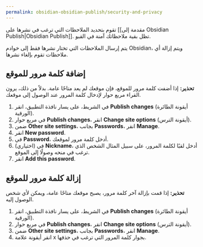 ```yaml
---
permalink: obsidian-obsidian-publish/security-and-privacy
---
```


تقوم بتحديد الملاحظات التي ترغب في نشرها على [[مقدمة إلى Obsidian Publish|Obsidian Publish]]. تظل بقية ملاحظاتك آمنة في القبو.

يتم إرسال الملاحظات التي تختار نشرها فقط إلى خوادم Obsidian، ويتم إزالة أي ملاحظات تقوم بإلغاء نشرها.

## إضافة كلمة مرور للموقع

**تحذير:** إذا أضفت كلمة مرور للموقع، فإن موقعك لم يعد متاحًا عامة. بدلاً من ذلك، يرون القراء مربع حوار لإدخال كلمة المرور عند الوصول إلى موقعك.

1. في الشريط، على يسار نافذة التطبيق، انقر **Publish changes** (أيقونة الطائرة الورقية).
2. في مربع حوار **Publish changes**، انقر **Change site options** (أيقونة الترس).
3. ضمن **Other site settings**، بجانب **Passwords**، انقر **Manage**.
4. انقر **New password**.
5. في **Password**، أدخل كلمة مرور لموقعك.
6. (اختياري) في **Nickname**، أدخل لقبًا لكلمة المرور، على سبيل المثال الشخص الذي ترغب في منحه وصولًا إلى الموقع.
7. انقر **Add this password**.

## إزالة كلمة مرور للموقع

**تحذير:** إذا قمت بإزالة آخر كلمة مرور، يصبح موقعك متاحًا عامة، ويمكن لأي شخص الوصول إليه.

1. في الشريط، على يسار نافذة التطبيق، انقر **Publish changes** (أيقونة الطائرة الورقية).
2. في مربع حوار **Publish changes**، انقر **Change site options** (أيقونة الترس).
3. ضمن **Other site settings**، بجانب **Passwords**، انقر **Manage**.
4. انقر أيقونة علامة x بجوار كلمة المرور التي ترغب في حذفها.
